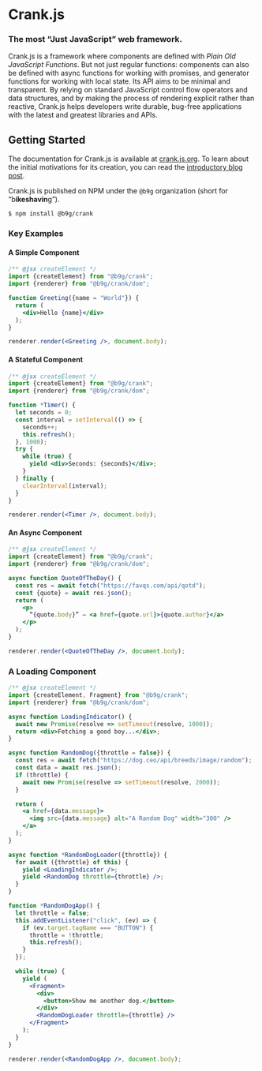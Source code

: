 # Crank.js
### The most “Just JavaScript” web framework.

Crank.js is a framework where components are defined with *Plain Old JavaScript Functions*. But not just regular functions: components can also be defined with async functions for working with promises, and generator functions for working with local state. Its API aims to be minimal and transparent. By relying on standard JavaScript control flow operators and data structures, and by making the process of rendering explicit rather than reactive, Crank.js helps developers write durable, bug-free applications with the latest and greatest libraries and APIs.

## Getting Started

The documentation for Crank.js is available at [crank.js.org](https://crank.js.org). To learn about the initial motivations for its creation, you can read the [introductory blog post](https://crank.js.org/blog/introducing-crank).

Crank.js is published on NPM under the `@b9g` organization (short for “b**ikeshavin**g”).

```shell
$ npm install @b9g/crank
```

### Key Examples

#### A Simple Component

```jsx
/** @jsx createElement */
import {createElement} from "@b9g/crank";
import {renderer} from "@b9g/crank/dom";

function Greeting({name = "World"}) {
  return (
    <div>Hello {name}</div>
  );
}

renderer.render(<Greeting />, document.body);
```

#### A Stateful Component

```jsx
/** @jsx createElement */
import {createElement} from "@b9g/crank";
import {renderer} from "@b9g/crank/dom";

function *Timer() {
  let seconds = 0;
  const interval = setInterval(() => {
    seconds++;
    this.refresh();
  }, 1000);
  try {
    while (true) {
      yield <div>Seconds: {seconds}</div>;
    }
  } finally {
    clearInterval(interval);
  }
}

renderer.render(<Timer />, document.body);
```

#### An Async Component

```jsx
/** @jsx createElement */
import {createElement} from "@b9g/crank";
import {renderer} from "@b9g/crank/dom";

async function QuoteOfTheDay() {
  const res = await fetch("https://favqs.com/api/qotd");
  const {quote} = await res.json();
  return (
    <p>
      “{quote.body}” – <a href={quote.url}>{quote.author}</a>
    </p>
  );
}

renderer.render(<QuoteOfTheDay />, document.body);
```

### A Loading Component

```jsx
/** @jsx createElement */
import {createElement, Fragment} from "@b9g/crank";
import {renderer} from "@b9g/crank/dom";

async function LoadingIndicator() {
  await new Promise(resolve => setTimeout(resolve, 1000));
  return <div>Fetching a good boy...</div>;
}

async function RandomDog({throttle = false}) {
  const res = await fetch("https://dog.ceo/api/breeds/image/random");
  const data = await res.json();
  if (throttle) {
    await new Promise(resolve => setTimeout(resolve, 2000));
  }

  return (
    <a href={data.message}>
      <img src={data.message} alt="A Random Dog" width="300" />
    </a>
  );
}

async function *RandomDogLoader({throttle}) {
  for await ({throttle} of this) {
    yield <LoadingIndicator />;
    yield <RandomDog throttle={throttle} />;
  }
}

function *RandomDogApp() {
  let throttle = false;
  this.addEventListener("click", (ev) => {
    if (ev.target.tagName === "BUTTON") {
      throttle = !throttle;
      this.refresh();
    }
  });

  while (true) {
    yield (
      <Fragment>
        <div>
          <button>Show me another dog.</button>
        </div>
        <RandomDogLoader throttle={throttle} />
      </Fragment>
    );
  }
}

renderer.render(<RandomDogApp />, document.body);
```
